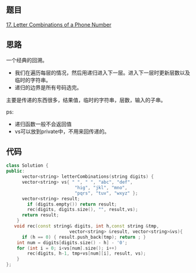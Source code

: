 ## 题目
[17. Letter Combinations of a Phone Number](https://leetcode-cn.com/problems/letter-combinations-of-a-phone-number/)
## 思路
一个经典的回溯。

* 我们在遍历每层的情况，然后用递归进入下一层。进入下一层时更新层数以及临时的字符串。
* 递归的边界是所有号码选完。

主要是传递的东西很多，结果值，临时的字符串，层数，输入的子串。

ps: 
* 递归函数一般不会返回值
* vs可以放到private中，不用来回传递的。

## 代码
```c++
class Solution {
public:
      vector<string> letterCombinations(string digits) {
      vector<string> vs{ " ", " ", "abc", "def",
                          "hig", "jkl", "mno", 
                          "pqrs", "tuv", "wxyz" };
      vector<string> result;
	    if (digits.empty()) return result;
	    rec(digits, digits.size(), "", result,vs);
      return result;
    }
   void rec(const string& digits, int h,const string &tmp, 
                        vector<string> &result, vector<string>&vs){
	  if (h == 0) { result.push_back(tmp); return ; }
  	int num = digits[digits.size() - h] - '0';
   	for (int i = 0; i<vs[num].size(); i++)
	  	rec(digits, h-1, tmp+vs[num][i], result, vs);
    }
};
```
